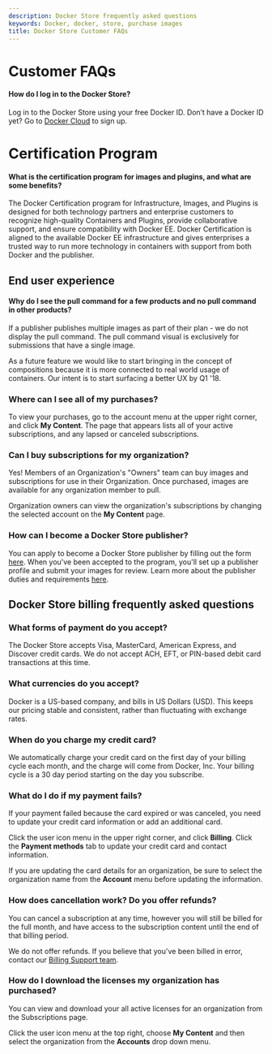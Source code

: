 ```yaml
---
description: Docker Store frequently asked questions
keywords: Docker, docker, store, purchase images
title: Docker Store Customer FAQs
---
```


# Customer FAQs

#### How do I log in to the Docker Store?

Log in to the Docker Store using your free Docker ID. Don’t have a Docker ID
yet? Go to [Docker Cloud](https://cloud.docker.com) to sign up.

# Certification Program

#### What is the certification program for images and plugins, and what are some benefits?

The Docker Certification program for Infrastructure, Images, and Plugins is
designed for both technology partners and enterprise customers to recognize
high-quality Containers and Plugins, provide collaborative support, and ensure
compatibility with Docker EE. Docker Certification is aligned to the available
Docker EE infrastructure and gives enterprises a trusted way to run more
technology in containers with support from both Docker and the publisher.

## End user experience

#### Why do I see the pull command for a few products and no pull command in other products?

If a publisher publishes multiple images as part of their plan - we do not
display the pull command. The pull command visual is exclusively for submissions
that have a single image.

As a future feature we would like to start bringing in the concept of
compositions because it is more connected to real world usage of containers. Our
intent is to start surfacing a better UX by Q1 '18.

### Where can I see all of my purchases?

To view your purchases, go to the account menu at the upper right corner, and
click **My Content**. The page that appears lists all of your active
subscriptions, and any lapsed or canceled subscriptions.

### Can I buy subscriptions for my organization?

Yes! Members of an Organization's "Owners" team can buy images and subscriptions
for use in their Organization. Once purchased, images are available for any
organization member to pull.

Organization owners can view the organization's subscriptions by changing the
selected account on the **My Content** page.

### How can I become a Docker Store publisher?

You can apply to become a Docker Store publisher by filling out
the form [here](https://store.docker.com/publisher/signup). When you've been
accepted to the program, you'll set up a publisher profile and submit your
images for review. Learn more about the publisher duties and requirements
[here](https://success.docker.com/Store).

## Docker Store billing frequently asked questions

### What forms of payment do you accept?

The Docker Store accepts Visa, MasterCard, American Express, and Discover credit
cards. We do not accept ACH, EFT, or PIN-based debit card transactions at this
time.

### What currencies do you accept?

Docker is a US-based company, and bills in US Dollars (USD). This keeps our
pricing stable and consistent, rather than fluctuating with exchange rates.

### When do you charge my credit card?

We automatically charge your credit card on the first day of your billing cycle
each month, and the charge will come from Docker, Inc. Your billing cycle is a
30 day period starting on the day you subscribe.

### What do I do if my payment fails?

If your payment failed because the card expired or was canceled, you need to
update your credit card information or add an additional card.

Click the user icon menu in the upper right corner, and click
**Billing**. Click the **Payment methods** tab to update your credit card and
contact information.

If you are updating the card details for an organization, be sure to select the
organization name from the **Account** menu before updating the information.

### How does cancellation work? Do you offer refunds?

You can cancel a subscription at any time, however you will still be billed
for the full month, and have access to the subscription content until the end of
that billing period.

We do not offer refunds. If you believe that you've been billed in error,
contact our [Billing Support team](mailto:billing@docker.com).

### How do I download the licenses my organization has purchased?

You can view and download your all active licenses for an organization from the
Subscriptions page.

Click the user icon menu at the top right, choose **My Content** and then
select the organization from the **Accounts** drop down menu.
